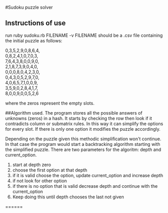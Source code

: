 #Sudoku puzzle solver
## Instructions of use
run ruby sudoku.rb FILENAME -v
FILENAME should be a .csv file containing the initial puzzle as follows:

0,3,5,2,9,0,8,6,4,<br/>
0,8,2,4,1,0,7,0,3,<br/>
7,6,4,3,8,0,0,9,0,<br/>
2,1,8,7,3,9,0,4,0,<br/>
0,0,0,8,0,4,2,3,0,<br/>
0,4,3,0,5,2,9,7,0,<br/>
4,0,6,5,7,1,0,0,9,<br/>
3,5,9,0,2,8,4,1,7,<br/>
8,0,0,9,0,0,5,2,6<br/>

where the zeros represent the empty slots.

##Algorithm used.
The program stores all the possible answers of unknowns (zeros) in a hash.
It starts by checking the row then look if it contradicts column or submatrix rules.
In this way it can simplify the options for every slot. If there is only one option it modifies the puzzle accordingly.

Depending on the puzzle given this methodic simplification won't continue. In that case the program would start 
a backtracking algorithm starting with the simplified puzzle.
There are two parameters for the algoritm: depth and current_option.

1. start at depth zero
2. choose the first option at that depth
3. if it is valid choose the option, update current_option and increase depth
4. if not look for other option
5. if there is no option that is valid decrease depth and continue with the current_option
6. Keep doing this until depth chooses the last not given








======
